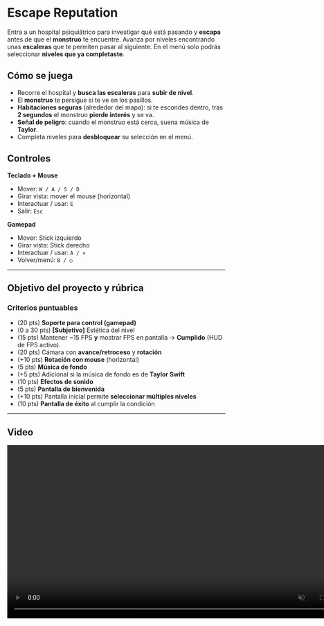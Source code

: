 # Escape Reputation

Entra a un hospital psiquiátrico para investigar qué está pasando y **escapa** antes de que el **monstruo** te encuentre. Avanza por niveles encontrando unas **escaleras** que te permiten pasar al siguiente. En el menú solo podrás seleccionar **niveles que ya completaste**.

## Cómo se juega
- Recorre el hospital y **busca las escaleras** para **subir de nivel**.
- El **monstruo** te persigue si te ve en los pasillos.
- **Habitaciones seguras** (alrededor del mapa): si te escondes dentro, tras **2 segundos** el monstruo **pierde interés** y se va.
- **Señal de peligro**: cuando el monstruo está cerca, suena música de **Taylor**.
- Completa niveles para **desbloquear** su selección en el menú.

## Controles

**Teclado + Mouse**
- Mover: `W / A / S / D`
- Girar vista: mover el mouse (horizontal)
- Interactuar / usar: `E`
- Salir: `Esc`

**Gamepad**
- Mover: Stick izquierdo
- Girar vista: Stick derecho
- Interactuar / usar: `A / ✕`
- Volver/menú: `B / ○`

---

## Objetivo del proyecto y rúbrica

### Criterios puntuables
- (20 pts) **Soporte para control (gamepad)** 
- (0 a 30 pts) **[Subjetivo]** Estética del nivel
- (15 pts) Mantener ~15 FPS **y** mostrar FPS en pantalla → **Cumplido** (HUD de FPS activo).
- (20 pts) Cámara con **avance/retroceso** y **rotación**
- (+10 pts) **Rotación con mouse** (horizontal) 
- (5 pts) **Música de fondo** 
- (+5 pts) Adicional si la música de fondo es de **Taylor Swift**
- (10 pts) **Efectos de sonido**
- (5 pts) **Pantalla de bienvenida**
- (+10 pts) Pantalla inicial permite **seleccionar múltiples niveles**
- (10 pts) **Pantalla de éxito** al cumplir la condición

---
## Video

<p align="center">
  <video src="assets/demo.mp4" width="800" controls autoplay muted loop>
    Tu navegador no soporta video HTML5.
  </video>
</p>

